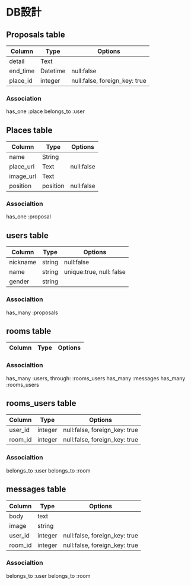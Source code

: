 # DB設計
## Proposals table

| Column   | Type     | Options  |
| -------- | -------- | -------- |
| detail   | Text     |          |
| end_time | Datetime | null:false |
| place_id | integer  | null:false, foreign_key: true|

### Association
has_one :place 
belongs_to :user


## Places table

| Column   | Type     | Options  |
| -------- | -------- | -------- |
| name     | String   |          |
| place_url | Text    | null:false |
| image_url | Text    |          |
| position | position | null:false |

### Associaltion
has_one :proposal

## users table
| Column   | Type     | Options  |
| -------- | -------- | -------- |
| nickname  | string   | null:false |
| name  | string   | unique:true, null: false |
| gender | string |          | detail | text   |      | 

### Associaltion
has_many :proposals

## rooms table
| Column   | Type     | Options  |
| -------- | -------- | -------- |

### Associaltion
has_many :users, through: :rooms_users
has_many :messages
has_many :rooms_users

## rooms_users table
| Column   | Type     | Options  |
| -------- | -------- | -------- |
| user_id  | integer  | null:false, foreign_key: true|
| room_id  | integer  | null:false, foreign_key: true|

### Associaltion
belongs_to :user
belongs_to :room

## messages table
| Column   | Type     | Options  |
| -------- | -------- | -------- |
| body     | text     | |
| image    | string   | |
| user_id  | integer  | null:false, foreign_key: true|
| room_id  | integer  | null:false, foreign_key: true|

### Associaltion
belongs_to :user
belongs_to :room

